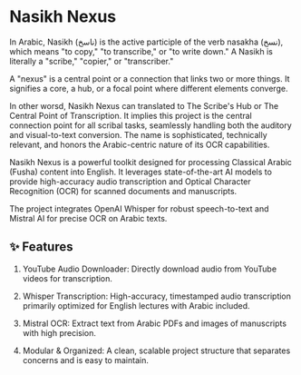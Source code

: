 # Nasikh Nexus

In Arabic, Nasikh (ناسخ) is the active participle of the verb nasakha (نسخ), which means "to copy," "to transcribe," or "to write down." A Nasikh is literally a "scribe," "copier," or "transcriber."

A "nexus" is a central point or a connection that links two or more things. It signifies a core, a hub, or a focal point where different elements converge.

In other worsd, Nasikh Nexus can translated to The Scribe's Hub or The Central Point of Transcription. It implies this project is the central connection point for all scribal tasks, seamlessly handling both the auditory and visual-to-text conversion. The name is sophisticated, technically relevant, and honors the Arabic-centric nature of its OCR capabilities.

Nasikh Nexus is a powerful toolkit designed for processing Classical Arabic (Fusha) content into English. It leverages state-of-the-art AI models to provide high-accuracy audio transcription and Optical Character Recognition (OCR) for scanned documents and manuscripts.

The project integrates OpenAI Whisper for robust speech-to-text and Mistral AI for precise OCR on Arabic texts.

## ✨ Features

1. YouTube Audio Downloader: Directly download audio from YouTube videos for transcription.

2. Whisper Transcription: High-accuracy, timestamped audio transcription primarily optimized for English lectures with Arabic included.

3. Mistral OCR: Extract text from Arabic PDFs and images of manuscripts with high precision.

4. Modular & Organized: A clean, scalable project structure that separates concerns and is easy to maintain.
